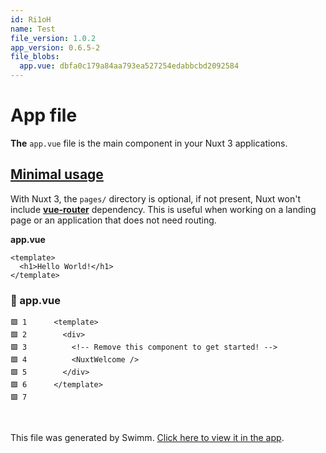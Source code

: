 ```yaml
---
id: Ri1oH
name: Test
file_version: 1.0.2
app_version: 0.6.5-2
file_blobs:
  app.vue: dbfa0c179a84aa793ea527254edabbcbd2092584
---
```


# **App file**

**The** `app.vue` file is the main component in your Nuxt 3 applications.

## **[Minimal usage](https://v3.nuxtjs.org/docs/directory-structure/app/#minimal-usage)**

With Nuxt 3, the `pages/` directory is optional, if not present, Nuxt won't include **[vue-router](https://next.router.vuejs.org/)** dependency. This is useful when working on a landing page or an application that does not need routing.

**app.vue**

```
<template>
  <h1>Hello World!</h1>
</template>
```
<!-- NOTE-swimm-snippet: the lines below link your snippet to Swimm -->
### 📄 app.vue
```vue
🟩 1      <template>
🟩 2        <div>
🟩 3          <!-- Remove this component to get started! -->
🟩 4          <NuxtWelcome />
🟩 5        </div>
🟩 6      </template>
🟩 7      
```

<br/>

This file was generated by Swimm. [Click here to view it in the app](https://app.swimm.io/repos/Z2l0aHViJTNBJTNBbnV4dDMtYXBwJTNBJTNBbGFyYmlzaA==/docs/Ri1oH).